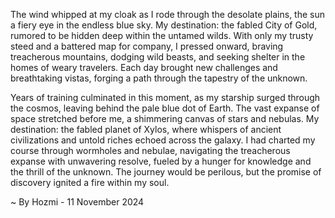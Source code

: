 
The wind whipped at my cloak as I rode through the desolate plains, the sun a fiery eye in the endless blue sky. My destination: the fabled City of Gold, rumored to be hidden deep within the untamed wilds. With only my trusty steed and a battered map for company, I pressed onward, braving treacherous mountains, dodging wild beasts, and seeking shelter in the homes of weary travelers. Each day brought new challenges and breathtaking vistas, forging a path through the tapestry of the unknown.

Years of training culminated in this moment, as my starship surged through the cosmos, leaving behind the pale blue dot of Earth. The vast expanse of space stretched before me, a shimmering canvas of stars and nebulas. My destination: the fabled planet of Xylos, where whispers of ancient civilizations and untold riches echoed across the galaxy. I had charted my course through wormholes and nebulae, navigating the treacherous expanse with unwavering resolve, fueled by a hunger for knowledge and the thrill of the unknown. The journey would be perilous, but the promise of discovery ignited a fire within my soul. 

~ By Hozmi - 11 November 2024
